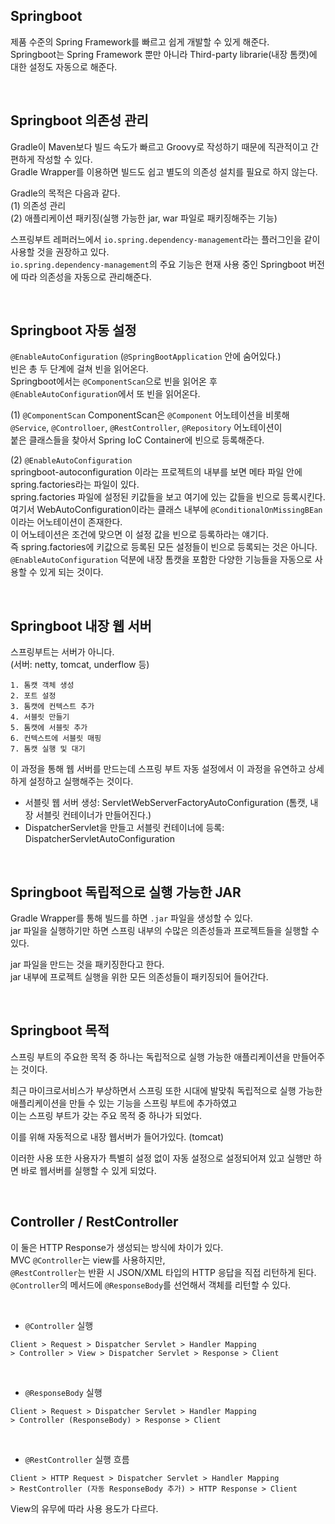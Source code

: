 ## Springboot   
제품 수준의 Spring Framework를 빠르고 쉽게 개발할 수 있게 해준다.    
Springboot는 Spring Framework 뿐만 아니라 Third-party librarie(내장 톰캣)에 대한 설정도 자동으로 해준다.   

<br />

## Springboot 의존성 관리 
Gradle이 Maven보다 빌드 속도가 빠르고 Groovy로 작성하기 때문에 직관적이고 간편하게 작성할 수 있다.     
Gradle Wrapper를 이용하면 빌드도 쉽고 별도의 의존성 설치를 필요로 하지 않는다.    


Gradle의 목적은 다음과 같다.      
(1) 의존성 관리  
(2) 애플리케이션 패키징(실행 가능한 jar, war 파일로 패키징해주는 기능)    



스프링부트 레퍼러느에서 `io.spring.dependency-management`라는 플러그인을 같이 사용할 것을 권장하고 있다.    
`io.spring.dependency-management`의 주요 기능은 현재 사용 중인 Springboot 버전에 따라 의존성을 자동으로 관리해준다.    

<br />

## Springboot 자동 설정 
`@EnableAutoConfiguration` (`@SpringBootApplication` 안에 숨어있다.)    
빈은 총 두 단계에 걸쳐 빈을 읽어온다.   
Springboot에서는 `@ComponentScan`으로 빈을 읽어온 후 `@EnableAutoConfiguration`에서 또 빈을 읽어온다.    


(1) `@ComponentScan` 
ComponentScan은 `@Component` 어노테이션을 비롯해    
`@Service`, `@Controlloer`, `@RestController`, `@Repository` 어노테이션이     
붙은 클래스들을 찾아서 Spring IoC Container에 빈으로 등록해준다.         


(2) `@EnableAutoConfiguration`   
springboot-autoconfiguration 이라는 프로젝트의 내부를 보면 메타 파일 안에 spring.factories라는 파일이 있다.    
spring.factories 파일에 설정된 키값들을 보고 여기에 있는 값들을 빈으로 등록시킨다.    
여기서 WebAutoConfiguration이라는 클래스 내부에 `@ConditionalOnMissingBEan`이라는 어노테이션이 존재한다.    
이 어노테이션은 조건에 맞으면 이 설정 값을 빈으로 등록하라는 얘기다.   
즉 spring.factories에 키값으로 등록된 모든 설정들이 빈으로 등록되는 것은 아니다.    
`@EnableAutoConfiguration` 덕분에 내장 톰캣을 포함한 다양한 기능들을 자동으로 사용할 수 있게 되는 것이다.   

<br />

## Springboot 내장 웹 서버     
스프링부트는 서버가 아니다.   
(서버: netty, tomcat, underflow 등)     

```text
1. 톰캣 객체 생성 
2. 포트 설정 
3. 톰캣에 컨텍스트 추가 
4. 서블릿 만들기 
5. 톰캣에 서블릿 추가 
6. 컨텍스트에 서블릿 매핑 
7. 톰캣 실행 및 대기 
```

이 과정을 통해 웹 서버를 만드는데 스프링 부트 자동 설정에서 이 과정을 유연하고 상세하게 설정하고 실행해주는 것이다.       

* 서블릿 웹 서버 생성: ServletWebServerFactoryAutoConfiguration (톰캣, 내장 서블릿 컨테이너가 만들어진다.)       
* DispatcherServlet을 만들고 서블릿 컨테이너에 등록: DispatcherServletAutoConfiguration      

<br />

## Springboot 독립적으로 실행 가능한 JAR    
Gradle Wrapper를 통해 빌드를 하면 `.jar` 파일을 생성할 수 있다.       
jar 파일을 실행하기만 하면 스프링 내부의 수많은 의존성들과 프로젝트들을 실행할 수 있다.     

jar 파일을 만드는 것을 패키징한다고 한다.     
jar 내부에 프로젝트 실행을 위한 모든 의존성들이 패키징되어 들어간다.      

<br />

## Springboot 목적  
스프링 부트의 주요한 목적 중 하나는 독립적으로 실행 가능한 애플리케이션을 만들어주는 것이다.      

최근 마이크로서비스가 부상하면서 스프링 또한 시대에 발맞춰 독립적으로 실행 가능한 애플리케이션을 만들 수 있는 기능을 스프링 부트에 추가하였고   
이는 스프링 부트가 갖는 주요 목적 중 하나가 되었다.   

이를 위해 자동적으로 내장 웹서버가 들어가있다. (tomcat)    

이러한 사용 또한 사용자가 특별히 설정 없이 자동 설정으로 설정되어져 있고 실행만 하면 바로 웹서버를 실행할 수 있게 되었다.  

<br />

## Controller / RestController   
이 둘은 HTTP Response가 생성되는 방식에 차이가 있다.             
MVC `@Controller`는 view를 사용하지만,        
`@RestController`는 반환 시 JSON/XML 타입의 HTTP 응답을 직접 리턴하게 된다.        
`@Controller`의 메서드에 `@ResponseBody`를 선언해서 객체를 리턴할 수 있다.       

<br />

* `@Controller` 실행 

```text
Client > Request > Dispatcher Servlet > Handler Mapping 
> Controller > View > Dispatcher Servlet > Response > Client 
```




<br />

* `@ResponseBody` 실행   

```text
Client > Request > Dispatcher Servlet > Handler Mapping 
> Controller (ResponseBody) > Response > Client
```

<br />


* `@RestController` 실행 흐름

```text
Client > HTTP Request > Dispatcher Servlet > Handler Mapping 
> RestController (자동 ResponseBody 추가) > HTTP Response > Client
```


View의 유무에 따라 사용 용도가 다르다.     

<br />





